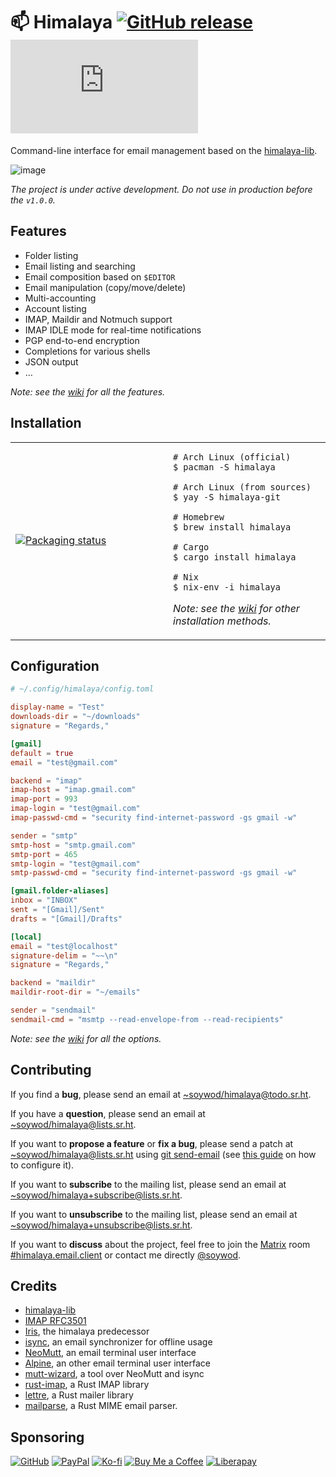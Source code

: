 # 📫 Himalaya [![GitHub release](https://img.shields.io/github/v/release/soywod/himalaya?color=success&style=flat-square)](https://github.com/soywod/himalaya/releases/latest) [![Matrix](https://img.shields.io/matrix/himalaya.email.client:matrix.org?color=success&label=chat&style=flat-square)](https://matrix.to/#/#himalaya.email.client:matrix.org)

Command-line interface for email management based on the
[himalaya-lib](https://git.sr.ht/~soywod/himalaya-lib).

![image](https://user-images.githubusercontent.com/10437171/138774902-7b9de5a3-93eb-44b0-8cfb-6d2e11e3b1aa.png)

*The project is under active development. Do not use in production
before the `v1.0.0`.*

## Features

- Folder listing
- Email listing and searching
- Email composition based on `$EDITOR`
- Email manipulation (copy/move/delete)
- Multi-accounting
- Account listing
- IMAP, Maildir and Notmuch support
- IMAP IDLE mode for real-time notifications
- PGP end-to-end encryption
- Completions for various shells
- JSON output
- …

*Note: see the [wiki](https://github.com/soywod/himalaya/wiki) for all
the features.*

## Installation

<table align="center">
<tr>
<td width="50%">
<a href="https://repology.org/project/himalaya/versions">
<img src="https://repology.org/badge/vertical-allrepos/himalaya.svg" alt="Packaging status" />
</a>
</td>
<td width="50%">

```shell
# Arch Linux (official)
$ pacman -S himalaya

# Arch Linux (from sources)
$ yay -S himalaya-git

# Homebrew
$ brew install himalaya

# Cargo
$ cargo install himalaya

# Nix
$ nix-env -i himalaya
```

*Note: see the
[wiki](https://github.com/soywod/himalaya/wiki/Installation) for other
installation methods.*

</td>
</tr>
</table>

## Configuration

```toml
# ~/.config/himalaya/config.toml

display-name = "Test"
downloads-dir = "~/downloads"
signature = "Regards,"

[gmail]
default = true
email = "test@gmail.com"

backend = "imap"
imap-host = "imap.gmail.com"
imap-port = 993
imap-login = "test@gmail.com"
imap-passwd-cmd = "security find-internet-password -gs gmail -w"

sender = "smtp"
smtp-host = "smtp.gmail.com"
smtp-port = 465
smtp-login = "test@gmail.com"
smtp-passwd-cmd = "security find-internet-password -gs gmail -w"

[gmail.folder-aliases]
inbox = "INBOX"
sent = "[Gmail]/Sent"
drafts = "[Gmail]/Drafts"

[local]
email = "test@localhost"
signature-delim = "~~\n"
signature = "Regards,"

backend = "maildir"
maildir-root-dir = "~/emails"

sender = "sendmail"
sendmail-cmd = "msmtp --read-envelope-from --read-recipients"
```

*Note: see the
[wiki](https://github.com/soywod/himalaya/wiki/Configuration) for all
the options.*

## Contributing

If you find a **bug**, please send an email at
[~soywod/himalaya@todo.sr.ht](mailto:~soywod/himalaya@todo.sr.ht).

If you have a **question**, please send an email at
[~soywod/himalaya@lists.sr.ht](mailto:~soywod/himalaya@lists.sr.ht).

If you want to **propose a feature** or **fix a bug**, please send a
patch at
[~soywod/himalaya@lists.sr.ht](mailto:~soywod/himalaya@lists.sr.ht)
using [git send-email](https://git-scm.com/docs/git-send-email) (see
[this guide](https://git-send-email.io/) on how to configure it).

If you want to **subscribe** to the mailing list, please send an email
at
[~soywod/himalaya+subscribe@lists.sr.ht](mailto:~soywod/himalaya+subscribe@lists.sr.ht).

If you want to **unsubscribe** to the mailing list, please send an
email at
[~soywod/himalaya+unsubscribe@lists.sr.ht](mailto:~soywod/himalaya+unsubscribe@lists.sr.ht).

If you want to **discuss** about the project, feel free to join the
[Matrix](https://matrix.org/) room
[#himalaya.email.client](https://matrix.to/#/#himalaya.email.client:matrix.org)
or contact me directly
[@soywod](https://matrix.to/#/@soywod:matrix.org).

## Credits

* [himalaya-lib](https://git.sr.ht/~soywod/himalaya-lib)
* [IMAP RFC3501](https://tools.ietf.org/html/rfc3501)
* [Iris](https://github.com/soywod/iris.vim), the himalaya predecessor
* [isync](https://isync.sourceforge.io/), an email synchronizer for
  offline usage
* [NeoMutt](https://neomutt.org/), an email terminal user interface
* [Alpine](http://alpine.x10host.com/alpine/alpine-info/), an other
  email terminal user interface
* [mutt-wizard](https://github.com/LukeSmithxyz/mutt-wizard), a tool
  over NeoMutt and isync
* [rust-imap](https://github.com/jonhoo/rust-imap), a Rust IMAP
  library
* [lettre](https://github.com/lettre/lettre), a Rust mailer library
* [mailparse](https://github.com/staktrace/mailparse), a Rust MIME
  email parser.

## Sponsoring

[![GitHub](https://img.shields.io/badge/-GitHub%20Sponsors-fafbfc?logo=GitHub%20Sponsors&style=flat-square)](https://github.com/sponsors/soywod)
[![PayPal](https://img.shields.io/badge/-PayPal-0079c1?logo=PayPal&logoColor=ffffff&style=flat-square)](https://www.paypal.com/paypalme/soywod)
[![Ko-fi](https://img.shields.io/badge/-Ko--fi-ff5e5a?logo=Ko-fi&logoColor=ffffff&style=flat-square)](https://ko-fi.com/soywod)
[![Buy Me a Coffee](https://img.shields.io/badge/-Buy%20Me%20a%20Coffee-ffdd00?logo=Buy%20Me%20A%20Coffee&logoColor=000000&style=flat-square)](https://www.buymeacoffee.com/soywod)
[![Liberapay](https://img.shields.io/badge/-Liberapay-f6c915?logo=Liberapay&logoColor=222222&style=flat-square)](https://liberapay.com/soywod)

